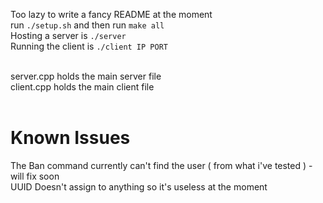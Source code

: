Too lazy to write a fancy README at the moment <br>
run ```./setup.sh``` and then run ```make all``` <br>
Hosting a server is ```./server``` <br>
Running the client is ```./client IP PORT``` <br> <br>

server.cpp holds the main server file <br>
client.cpp holds the main client file <br> <br>

# Known Issues 
The Ban command currently can't find the user ( from what i've tested ) - will fix soon <br>
UUID Doesn't assign to anything so it's useless at the moment <br>
